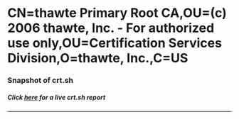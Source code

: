 # CN=thawte Primary Root CA,OU=(c) 2006 thawte\, Inc. - For authorized use only,OU=Certification Services Division,O=thawte\, Inc.,C=US
### Snapshot of crt.sh
##### Click [here](https://crt.sh/?q=Serial_224763DF36175C6B02FC07E6F53BF1FA) for a live crt.sh report

---
